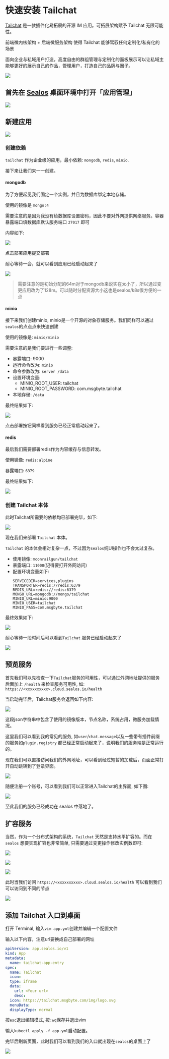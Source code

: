# 快速安装 Tailchat

[Tailchat](https://tailchat.msgbyte.com/) 是一款插件化易拓展的开源 IM 应用。可拓展架构赋予 Tailchat 无限可能性。

前端微内核架构 + 后端微服务架构 使得 Tailchat 能够驾驭任何定制化/私有化的场景

面向企业与私域用户打造，高度自由的群组管理与定制化的面板展示可以让私域主能够更好的展示自己的作品，管理用户，打造自己的品牌与圈子。

![](../images/tailchat/0.png)

## 首先在 [Sealos](https://cloud.sealos.io) 桌面环境中打开「应用管理」

![](../images/tailchat/1.png)

## 新建应用

![](../images/tailchat/2.png)

### 创建依赖

`tailchat` 作为企业级的应用，最小依赖: `mongodb`, `redis`, `minio`.

接下来让我们来一一创建。

#### mongodb

为了方便起见我们固定一个实例，并且为数据库绑定本地存储。

使用的镜像是 `mongo:4`

需要注意的是因为我没有给数据库设置密码，因此不要对外网提供网络服务。容器暴露端口填数据库默认服务端口 `27017` 即可

内容如下:

![](../images/tailchat/3.png)

点击部署应用提交部署

耐心等待一会，就可以看到应用已经启动起来了

![](../images/tailchat/4.png)

> 需要注意的是初始分配的64m对于mongodb来说实在太小了，所以通过变更应用改为了128m。可以随时分配资源大小这也是sealos/k8s很方便的一点

#### minio

接下来我们创建minio, minio是一个开源的对象存储服务。我们同样可以通过`sealos`的点点点来快速创建

使用的镜像是: `minio/minio`

需要注意的是我们要进行一些调整:

- 暴露端口: 9000
- 运行命令改为: `minio`
- 命令参数改为: `server /data`
- 设置环境变量:
    - MINIO_ROOT_USER: tailchat
    - MINIO_ROOT_PASSWORD: com.msgbyte.tailchat
- 本地存储: `/data`

最终结果如下:

![](../images/tailchat/5.png)

点击部署按钮同样看到服务已经正常启动起来了。

#### redis

最后我们需要部署redis作为内容缓存与信息转发。

使用镜像: `redis:alpine`

暴露端口: `6379`

最终结果如下:

![](../images/tailchat/6.png)

### 创建 Tailchat 本体

此时Tailchat所需要的依赖均已部署完毕，如下:

![](../images/tailchat/7.png)

现在我们来部署 `Tailchat` 本体。

`Tailchat` 的本体会相对复杂一点，不过因为`sealos`纯UI操作也不会太过复杂。

- 使用镜像: `moonrailgun/tailchat`
- 暴露端口: `11000`(记得要打开外网访问)
- 配置环境变量如下:
  ```
  SERVICEDIR=services,plugins
  TRANSPORTER=redis://redis:6379
  REDIS_URL=redis://redis:6379
  MONGO_URL=mongodb://mongo/tailchat
  MINIO_URL=minio:9000
  MINIO_USER=tailchat
  MINIO_PASS=com.msgbyte.tailchat
  ```

最终效果如下:

![](../images/tailchat/8.png)

耐心等待一段时间后可以看到`Tailchat` 服务已经启动起来了

![](../images/tailchat/9.png)

## 预览服务

首先我们可以先检查一下`Tailchat`服务的可用性，可以通过外网地址提供的服务后面加上 `/health` 来检查服务可用性, 如:
`https://<xxxxxxxxxx>.cloud.sealos.io/health`

当启动完毕后，Tailchat服务会返回如下内容:

![](../images/tailchat/10.png)

这段json字符串中包含了使用的镜像版本，节点名称，系统占用，微服务加载情况。

这里我们可以看到我的常见的服务, 如`user`/`chat.message`以及一些带有插件前缀的服务如`plugin.registry`
都已经正常启动起来了，说明我们的服务端是正常运行的。

现在我们可以直接访问我们的外网地址，可以看到经过短暂的加载后，页面正常打开自动跳转到了登录界面。

![](../images/tailchat/11.png)

随便注册一个账号，可以看到我们可以正常进入Tailchat的主界面, 如下图:

![](../images/tailchat/12.png)

至此我们的服务已经成功在 sealos 中落地了。

## 扩容服务

当然，作为一个分布式架构的系统，`Tailchat` 天然是支持水平扩容的。而在 `sealos` 想要实现扩容也非常简单,
只需要通过变更操作修改实例数即可:

![](../images/tailchat/13.png)

![](../images/tailchat/14.png)

![](../images/tailchat/15.png)

此时当我们访问 `https://<xxxxxxxxxx>.cloud.sealos.io/health` 可以看到我们可以访问到不同的节点

![](../images/tailchat/16.png)

## 添加 Tailchat 入口到桌面

打开 Terminal, 输入`vim app.yml`创建并编辑一个配置文件

输入以下内容，注意url要换成自己部署的网址

```yml
apiVersion: app.sealos.io/v1
kind: App
metadata:
  name: tailchat-app-entry
spec:
  name: Tailchat
  icon:
  type: iframe
  data:
    url: <Your url>
    desc:
  icon: https://tailchat.msgbyte.com/img/logo.svg
  menuData:
  displayType: normal
```

按`esc`退出编辑模式, 按`:wq`保存并退出vim

输入`kubectl apply -f app.yml`启动配置。

完毕后刷新页面，此时我们可以看到我们的入口就出现在`sealos`的桌面上了

![](../images/tailchat/17.png)
